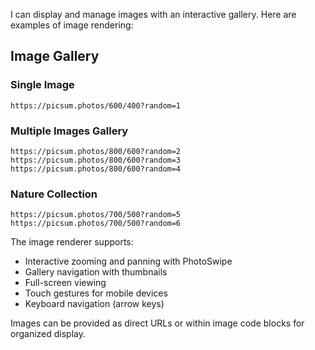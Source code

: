 I can display and manage images with an interactive gallery. Here are examples of image rendering:

## Image Gallery

### Single Image
```image
https://picsum.photos/600/400?random=1
```

### Multiple Images Gallery
```image
https://picsum.photos/800/600?random=2
https://picsum.photos/800/600?random=3
https://picsum.photos/800/600?random=4
```

### Nature Collection
```image
https://picsum.photos/700/500?random=5
https://picsum.photos/700/500?random=6
```

The image renderer supports:
- Interactive zooming and panning with PhotoSwipe
- Gallery navigation with thumbnails
- Full-screen viewing
- Touch gestures for mobile devices
- Keyboard navigation (arrow keys)

Images can be provided as direct URLs or within image code blocks for organized display.